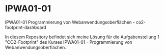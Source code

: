 # IPWA01-01
IPWA01-01 Programmierung von Webanwendungsoberflächen - co2-footprint-dashboard

In diesem Repository befindet sich meine Lösung für die Aufgabenstellung 1 "CO2-Footprint" des Kurses IPWA01-01 - Programmierung von Webanwendungsoberflächen.


